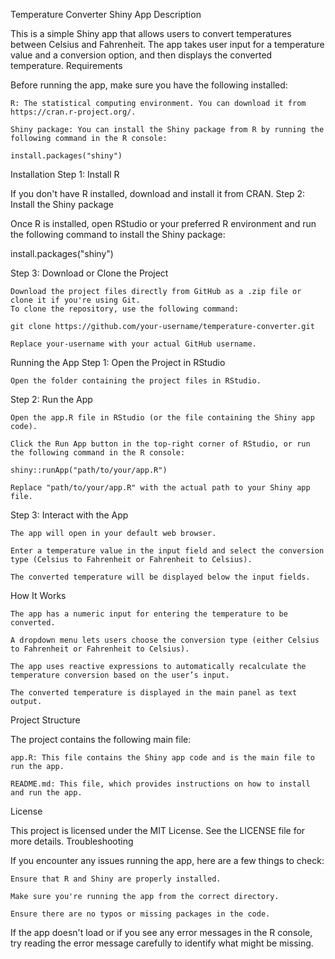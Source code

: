 Temperature Converter Shiny App
Description

This is a simple Shiny app that allows users to convert temperatures between Celsius and Fahrenheit. The app takes user input for a temperature value and a conversion option, and then displays the converted temperature.
Requirements

Before running the app, make sure you have the following installed:

    R: The statistical computing environment. You can download it from https://cran.r-project.org/.

    Shiny package: You can install the Shiny package from R by running the following command in the R console:

    install.packages("shiny")

Installation
Step 1: Install R

If you don't have R installed, download and install it from CRAN.
Step 2: Install the Shiny package

Once R is installed, open RStudio or your preferred R environment and run the following command to install the Shiny package:

install.packages("shiny")

Step 3: Download or Clone the Project

    Download the project files directly from GitHub as a .zip file or clone it if you're using Git.
    To clone the repository, use the following command:

    git clone https://github.com/your-username/temperature-converter.git

    Replace your-username with your actual GitHub username.

Running the App
Step 1: Open the Project in RStudio

    Open the folder containing the project files in RStudio.

Step 2: Run the App

    Open the app.R file in RStudio (or the file containing the Shiny app code).

    Click the Run App button in the top-right corner of RStudio, or run the following command in the R console:

    shiny::runApp("path/to/your/app.R")

    Replace "path/to/your/app.R" with the actual path to your Shiny app file.

Step 3: Interact with the App

    The app will open in your default web browser.

    Enter a temperature value in the input field and select the conversion type (Celsius to Fahrenheit or Fahrenheit to Celsius).

    The converted temperature will be displayed below the input fields.

How It Works

    The app has a numeric input for entering the temperature to be converted.

    A dropdown menu lets users choose the conversion type (either Celsius to Fahrenheit or Fahrenheit to Celsius).

    The app uses reactive expressions to automatically recalculate the temperature conversion based on the user’s input.

    The converted temperature is displayed in the main panel as text output.

Project Structure

The project contains the following main file:

    app.R: This file contains the Shiny app code and is the main file to run the app.

    README.md: This file, which provides instructions on how to install and run the app.

License

This project is licensed under the MIT License. See the LICENSE file for more details.
Troubleshooting

If you encounter any issues running the app, here are a few things to check:

    Ensure that R and Shiny are properly installed.

    Make sure you're running the app from the correct directory.

    Ensure there are no typos or missing packages in the code.

If the app doesn't load or if you see any error messages in the R console, try reading the error message carefully to identify what might be missing.
